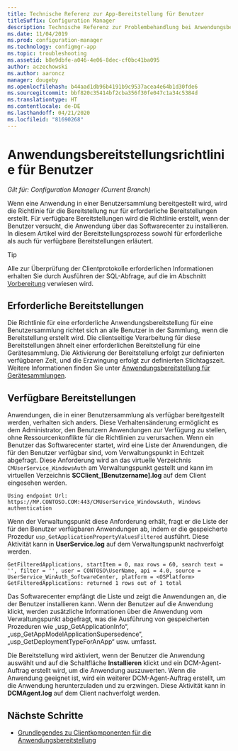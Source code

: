 ```yaml
---
title: Technische Referenz zur App-Bereitstellung für Benutzer
titleSuffix: Configuration Manager
description: Technische Referenz zur Problembehandlung bei Anwendungsbereitstellungen für Benutzer für Configuration Manager.
ms.date: 11/04/2019
ms.prod: configuration-manager
ms.technology: configmgr-app
ms.topic: troubleshooting
ms.assetid: b8e9dbfe-a046-4e06-8dec-cf0bc41ba095
author: aczechowski
ms.author: aaroncz
manager: dougeby
ms.openlocfilehash: b44aad1db96b4191b9c9537acea4e64b1d30fde6
ms.sourcegitcommit: bbf820c35414bf2cba356f30fe047c1a34c5384d
ms.translationtype: HT
ms.contentlocale: de-DE
ms.lasthandoff: 04/21/2020
ms.locfileid: "81690268"
---
```

# <a name="application-deployment-policy-for-users"></a>Anwendungsbereitstellungsrichtlinie für Benutzer

*Gilt für: Configuration Manager (Current Branch)*

Wenn eine Anwendung in einer Benutzersammlung bereitgestellt wird, wird die Richtlinie für die Bereitstellung nur für erforderliche Bereitstellungen erstellt. Für verfügbare Bereitstellungen wird die Richtlinie erstellt, wenn der Benutzer versucht, die Anwendung über das Softwarecenter zu installieren. In diesem Artikel wird der Bereitstellungsprozess sowohl für erforderliche als auch für verfügbare Bereitstellungen erläutert.

> [!TIP]
> Alle zur Überprüfung der Clientprotokolle erforderlichen Informationen erhalten Sie durch Ausführen der SQL-Abfrage, auf die im Abschnitt [Vorbereitung](app-deployment-technical-reference.md#before-you-begin) verwiesen wird.

## <a name="required-deployments"></a>Erforderliche Bereitstellungen

Die Richtlinie für eine erforderliche Anwendungsbereitstellung für eine Benutzersammlung richtet sich an alle Benutzer in der Sammlung, wenn die Bereitstellung erstellt wird. Die clientseitige Verarbeitung für diese Bereitstellungen ähnelt einer erforderlichen Bereitstellung für eine Gerätesammlung. Die Aktivierung der Bereitstellung erfolgt zur definierten verfügbaren Zeit, und die Erzwingung erfolgt zur definierten Stichtagszeit. Weitere Informationen finden Sie unter [Anwendungsbereitstellung für Gerätesammlungen](device-deployment-technical-reference.md).

## <a name="available-deployments"></a>Verfügbare Bereitstellungen

Anwendungen, die in einer Benutzersammlung als verfügbar bereitgestellt werden, verhalten sich anders. Diese Verhaltensänderung ermöglicht es dem Administrator, den Benutzern Anwendungen zur Verfügung zu stellen, ohne Ressourcenkonflikte für die Richtlinien zu verursachen. Wenn ein Benutzer das Softwarecenter startet, wird eine Liste der Anwendungen, die für den Benutzer verfügbar sind, vom Verwaltungspunkt in Echtzeit abgefragt. Diese Anforderung wird an das virtuelle Verzeichnis `CMUserService_WindowsAuth` am Verwaltungspunkt gestellt und kann im virtuellen Verzeichnis **SCClient_[Benutzername].log** auf dem Client eingesehen werden.

```text
Using endpoint Url: https://MP.CONTOSO.COM:443/CMUserService_WindowsAuth, Windows authentication
```

Wenn der Verwaltungspunkt diese Anforderung erhält, fragt er die Liste der für den Benutzer verfügbaren Anwendungen ab, indem er die gespeicherte Prozedur `usp_GetApplicationPropertyValuesFiltered` ausführt. Diese Aktivität kann in **UserService.log** auf dem Verwaltungspunkt nachverfolgt werden.

```text
GetFilteredApplications, startItem = 0, max rows = 60, search text = '', filter = '', user = CONTOSO\UserName, api = 4.0, source = UserService_WinAuth_SoftwareCenter, platform = <OSPlatform>
GetFilteredApplications: returned 1 rows out of 1 total
```

Das Softwarecenter empfängt die Liste und zeigt die Anwendungen an, die der Benutzer installieren kann. Wenn der Benutzer auf die Anwendung klickt, werden zusätzliche Informationen über die Anwendung vom Verwaltungspunkt abgefragt, was die Ausführung von gespeicherten Prozeduren wie „usp_GetApplicationInfo“, „usp_GetAppModelApplicationSupersedence“, „usp_GetDeploymentTypeForAnApp“ usw. umfasst.

Die Bereitstellung wird aktiviert, wenn der Benutzer die Anwendung auswählt und auf die Schaltfläche **Installieren** klickt und ein DCM-Agent-Auftrag erstellt wird, um die Anwendung auszuwerten. Wenn die Anwendung geeignet ist, wird ein weiterer DCM-Agent-Auftrag erstellt, um die Anwendung herunterzuladen und zu erzwingen. Diese Aktivität kann in **DCMAgent.log** auf dem Client nachverfolgt werden.

## <a name="next-steps"></a>Nächste Schritte

- [Grundlegendes zu Clientkomponenten für die Anwendungsbereitstellung](client-components-technical-reference.md)

